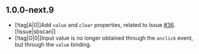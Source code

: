 ## 1.0.0-next.9

- [!tag|A|0|]Add `value` and `clear` properties, related to Issue [#36](https://github.com/any-tdf/stdf/issues/36). [!issue|sbscan|]
- [!tag|O|0|]Input value is no longer obtained through the `onclick` event, but through the `value` binding.
